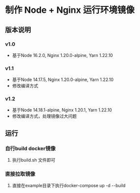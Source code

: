 # 制作 Node + Nginx 运行环境镜像

## 版本说明
### v1.0
 - 基于Node 16.2.0, Nginx 1.20.0-alpine, Yarn 1.22.10
### v1.1
 - 基于Node 14.17.5, Nginx 1.20.0-alpine, Yarn 1.22.10
 - 修改编译方式
### v1.2
 - 基于Node 14.18.1-alpine, Nginx 1.20.1, Yarn 1.22.10
 - 修改编译方式，处理镜像过大问题

## 运行
### 自行build docker镜像
 1. 执行build.sh 文件即可

### 直接拉取镜像
 1. 直接在example目录下执行docker-compose up -d --build















